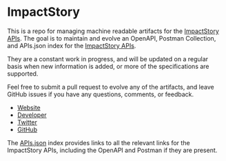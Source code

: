 # ImpactStoryThis is a repo for managing machine readable artifacts for the [ImpactStory APIs](https://impactstory.org/). The goal is to maintain and evolve an OpenAPI, Postman Collection, and APIs.json index for the [ImpactStory APIs](https://impactstory.org/).They are a constant work in progress, and will be updated on a regular basis when new information is added, or more of the specifications are supported.Feel free to submit a pull request to evolve any of the artifacts, and leave GitHub issues if you have any questions, comments, or feedback.- [Website](https://impactstory.org/)- [Developer](https://impactstory.org/)- [Twitter](https://twitter.com/impactstory)- [GitHub](https://github.com/ImpactStory)The [APIs.json](https://github.com/api-evangelist/impactstory/blob/master/apis.json) index provides links to all the relevant links for the ImpactStory APIs, including the OpenAPI and Postman if they are present.